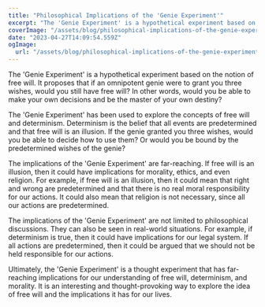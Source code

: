```yaml
---
title: "Philosophical Implications of the 'Genie Experiment'"
excerpt: "The 'Genie Experiment' is a hypothetical experiment based on the notion of free will. In other words, would you be able to make your own decisions and be the master of your own destiny?"
coverImage: "/assets/blog/philosophical-implications-of-the-genie-experiment-the-genie-experiment-is-a-thought-experiment-in-philosophy-of-religion-which-explores-the-idea-of-free-will.png"
date: "2023-04-27T14:09:54.559Z"
ogImage:
  url: "/assets/blog/philosophical-implications-of-the-genie-experiment-the-genie-experiment-is-a-thought-experiment-in-philosophy-of-religion-which-explores-the-idea-of-free-will.png"
---
```


The 'Genie Experiment' is a hypothetical experiment based on the notion of free will. It proposes that if an omnipotent genie were to grant you three wishes, would you still have free will? In other words, would you be able to make your own decisions and be the master of your own destiny?

The 'Genie Experiment' has been used to explore the concepts of free will and determinism. Determinism is the belief that all events are predetermined and that free will is an illusion. If the genie granted you three wishes, would you be able to decide how to use them? Or would you be bound by the predetermined wishes of the genie?

The implications of the 'Genie Experiment' are far-reaching. If free will is an illusion, then it could have implications for morality, ethics, and even religion. For example, if free will is an illusion, then it could mean that right and wrong are predetermined and that there is no real moral responsibility for our actions. It could also mean that religion is not necessary, since all our actions are predetermined.

The implications of the 'Genie Experiment' are not limited to philosophical discussions. They can also be seen in real-world situations. For example, if determinism is true, then it could have implications for our legal system. If all actions are predetermined, then it could be argued that we should not be held responsible for our actions.

Ultimately, the 'Genie Experiment' is a thought experiment that has far-reaching implications for our understanding of free will, determinism, and morality. It is an interesting and thought-provoking way to explore the idea of free will and the implications it has for our lives.
